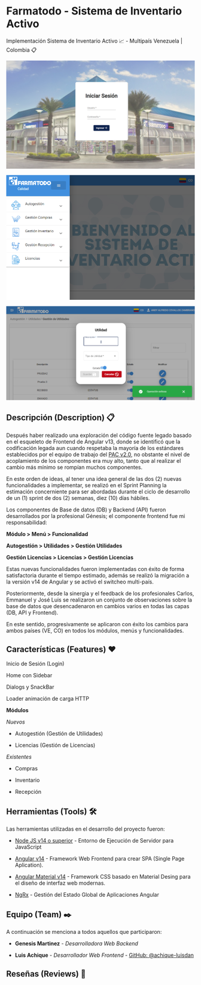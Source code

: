 # Farmatodo - Sistema de Inventario Activo

Implementación Sistema de Inventario Activo 📈 - Multipaís Venezuela | Colombia 📋

![Inicio de Sesión](./01.png) 

![Sidebar](./02.png) 

![Utilities](./03.png)

## Descripción (Description) 📋

Después haber realizado una exploración del código fuente legado basado en el esqueleto de Frontend de Angular v13, donde se identificó que la codificación legada aun cuando respetaba la mayoría de los estándares establecidos por el equipo de trabajo del [PAC v2.0](https://github.com/achique-luisdan/farmatodo-portal-aplicaciones-corporativas), no obstante el nivel de acoplamiento de los componentes era muy alto, tanto que al realizar el cambio más mínimo se rompían muchos componentes.

En este orden de ideas, al tener una idea general de las dos (2) nuevas funcionalidades a implementar, se realizó en el Sprint Planning la estimación concerniente para ser abordadas durante el ciclo de desarrollo de un (1) sprint de dos (2) semanas, diez (10) días hábiles.

Los componentes de Base de datos (DB) y Backend (API) fueron desarrollados por la profesional Génesis; el componente frontend fue mi responsabilidad:

**Módulo > Menú > Funcionalidad**

**Autogestión > Utilidades > Gestión Utilidades**

**Gestión Licencias > Licencias > Gestión Licencias**

Estas nuevas funcionalidades fueron implementadas con éxito de forma satisfactoria durante el tiempo estimado, además se realizó la migración a la versión v14 de Angular y se activó el switcheo multi-país.

Posteriormente, desde la sinergia y el feedback de los profesionales Carlos, Emmanuel y José Luis se realizaron un conjunto de observaciones sobre la base de datos que desencadenaron en cambios varios en todas las capas (DB, API y Frontend).

En este sentido, progresivamente se aplicaron con éxito los cambios para ambos países (VE, CO) en todos los módulos, menús y funcionalidades.

## Características (Features) ❤️


Inicio de Sesión (Login)

Home con Sidebar

Dialogs y SnackBar

Loader animación de carga HTTP

**Módulos**

*Nuevos*
- Autogestión (Gestión de Utilidades)

- Licencias (Gestión de Licencias)

*Existentes*

- Compras

- Inventario

- Recepción

## Herramientas (Tools) 🛠️

Las herramientas utilizadas en el desarrollo del proyecto fueron:

* [Node JS v14 o superior](https://nodejs.org/es/) - Entorno de Ejecución de Servidor para JavaScript

* [Angular v14](https://angular.io/) - Framework Web Frontend para crear SPA (Single Page Aplication).
 
* [Angular Material v14](https://material.angular.io/) - Framework CSS basado en Material Desing para el diseño de interfaz web modernas.

* [NgRx](https://ngrx.io/) - Gestión del Estado Global de Aplicaciones Angular

## Equipo (Team) ✒️

A continuación se menciona a todos aquellos que participaron:

* **Genesis Martinez** - *Desarrolladora Web Backend*
  
* **Luis Achique** - *Desarrollador Web Frontend* - [GitHub: @achique-luisdan](https://github.com/achique-luisdan)

## Reseñas (Reviews) 💞

